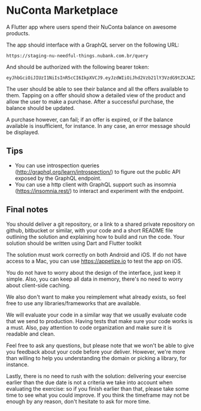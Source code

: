 # NuConta Marketplace

A Flutter app where users spend their NuConta balance on awesome products.

The app should interface with a GraphQL server on the following URL:
```
https://staging-nu-needful-things.nubank.com.br/query
```

And should be authorized with the following bearer token:
```
eyJhbGciOiJIUzI1NiIsInR5cCI6IkpXVCJ9.eyJzdWIiOiJhd2Vzb21lY3VzdG9tZXJAZ21haWwuY29tIn0.cGT2KqtmT8KNIJhyww3T8fAzUsCD5_vxuHl5WbXtp8c
```

The user should be able to see their balance and all the offers available to them.
Tapping on a offer should show a detailed view of the product and allow the user
to make a purchase. After a successful purchase, the balance should be updated.

A purchase however, can fail; if an offer is expired, or if the balance available
is insufficient, for instance. In any case, an error message should be displayed.

## Tips

* You can use introspection queries (http://graphql.org/learn/introspection/) to figure out the public API exposed by the GraphQL endpoint.
* You can use a http client with GraphQL support such as insomnia (https://insomnia.rest/) to interact and experiment with the endpoint.

## Final notes

You should deliver a git repository, or a link to a shared private repository on
github, bitbucket or similar, with your code and a short README file outlining
the solution and explaining how to build and run the code. Your solution should be written using Dart and Flutter toolkit

The solution must work correctly on both Android and iOS. If do not have access
to a Mac, you can use https://appetize.io to test the app on iOS.

You do not have to worry about the design of the interface, just keep it simple. Also,
you can keep all data in memory, there's no need to worry about client-side caching.

We also don't want to make you reimplement what already exists, so feel free to use any
libraries/frameworks that are available.

We will evaluate your code in a similar way that we usually evaluate
code that we send to production. Having tests that make sure your code works is a must.
Also, pay attention to code organization and make sure it is readable and clean.

Feel free to ask any questions, but please note that we won't be able to give you 
feedback about your code before your deliver. However, we're more than willing to help 
you understanding the domain or picking a library, for instance.

Lastly, there is no need to rush with the solution: delivering your exercise earlier than the due date 
is not a criteria we take into account when evaluating the exercise: so if you finish earlier than that, 
please take some time to see what you could improve. If you think the timeframe may not be enough 
by any reason, don't hesitate to ask for more time.